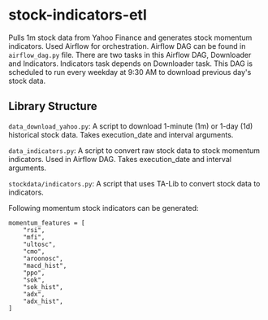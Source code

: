 # stock-indicators-etl
Pulls 1m stock data from Yahoo Finance and generates stock momentum indicators. Used Airflow for orchestration. Airflow DAG can be found in `airflow_dag.py` file. There are two tasks in this Airflow DAG, Downloader and Indicators. Indicators task depends on Downloader task. This DAG is scheduled to run every weekday at 9:30 AM to download previous day's stock data.

## Library Structure
`data_download_yahoo.py`: A script to download 1-minute (1m) or 1-day (1d) historical stock data. Takes execution_date and interval arguments.

`data_indicators.py`: A script to convert raw stock data to stock momentum indicators. Used in Airflow DAG. Takes execution_date and interval arguments.

`stockdata/indicators.py`: A script that uses TA-Lib to convert stock data to indicators.

Following momentum stock indicators can be generated:
```
momentum_features = [
    "rsi",
    "mfi",
    "ultosc",
    "cmo",
    "aroonosc",
    "macd_hist",
    "ppo",
    "sok",
    "sok_hist",
    "adx",
    "adx_hist",
]
```
